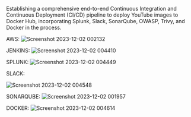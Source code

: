 
Establishing a comprehensive end-to-end Continuous Integration and Continuous Deployment (CI/CD) pipeline to deploy YouTube images to Docker Hub, incorporating Splunk, Slack, SonarQube, OWASP, Trivy, and Docker in the process.

AWS:
![Screenshot 2023-12-02 002132](https://github.com/Khaushik-P/Jenkins-Youtube-Normal/assets/124570273/ee23f543-1e78-46f0-8057-8e55b86285b2)


JENKINS:
![Screenshot 2023-12-02 004410](https://github.com/Khaushik-P/Jenkins-Youtube-Normal/assets/124570273/00459308-74c1-45d7-89ff-8ae4bc22208a)

SPLUNK:
![Screenshot 2023-12-02 004449](https://github.com/Khaushik-P/Jenkins-Youtube-Normal/assets/124570273/4d77d0ed-1ace-4bd7-a557-225f945521c7)

SLACK:

![Screenshot 2023-12-02 004548](https://github.com/Khaushik-P/Jenkins-Youtube-Normal/assets/124570273/a6e18727-924d-4d76-9589-6fd54c55c26d)

SONARQUBE:
![Screenshot 2023-12-02 001957](https://github.com/Khaushik-P/Jenkins-Youtube-Normal/assets/124570273/f0f5654b-6b18-4017-a7ef-81b73cc509b6)

DOCKER:
![Screenshot 2023-12-02 004614](https://github.com/Khaushik-P/Jenkins-Youtube-Normal/assets/124570273/b2be7629-7ee4-470c-8b58-c6d466c14266)
